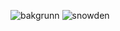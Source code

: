 ![bakgrunn](https://github.com/user-attachments/assets/14efbc56-df17-46d7-acd3-958b709f984e)
![snowden](https://github.com/user-attachments/assets/64a0b470-aeff-4935-8ff8-41eeb3ffab6c)
